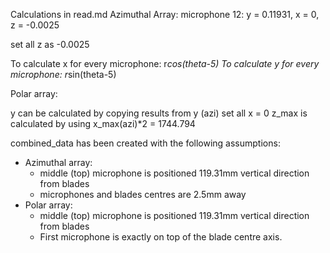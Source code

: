 Calculations in read.md
Azimuthal Array:
 microphone 12: y = 0.11931, x = 0, z = -0.0025

set all z as -0.0025

To calculate x for every microphone: r*cos(theta-5)
To calculate y for every microphone: r*sin(theta-5)


Polar array:

y can be calculated by copying results from y (azi)
set all x = 0
z_max is calculated by using x_max(azi)*2 = 1744.794


combined_data has been created with the following assumptions:
- Azimuthal array:
  - middle (top) microphone is positioned 119.31mm vertical direction from blades
  - microphones and blades centres are 2.5mm away
- Polar array:
  - middle (top) microphone is positioned 119.31mm vertical direction from blades
  - First microphone is exactly on top of the blade centre axis.


